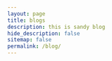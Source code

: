 ```yaml
---
layout: page
title: blogs
description: this is sandy blog
hide_description: false
sitemap: false
permalink: /blog/
---
```

